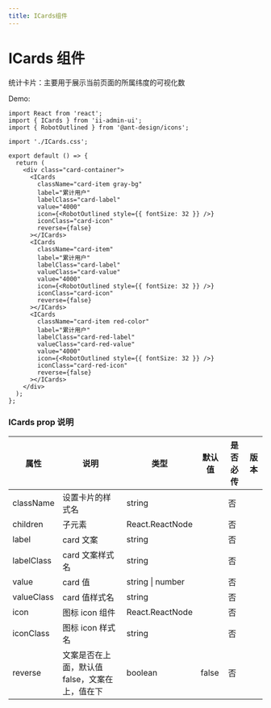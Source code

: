 ```yaml
---
title: ICards组件
---
```


# ICards 组件

统计卡片：主要用于展示当前页面的所属纬度的可视化数

Demo:

```tsx
import React from 'react';
import { ICards } from 'ii-admin-ui';
import { RobotOutlined } from '@ant-design/icons';

import './ICards.css';

export default () => {
  return (
    <div class="card-container">
      <ICards
        className="card-item gray-bg"
        label="累计用户"
        labelClass="card-label"
        value="4000"
        icon={<RobotOutlined style={{ fontSize: 32 }} />}
        iconClass="card-icon"
        reverse={false}
      ></ICards>
      <ICards
        className="card-item"
        label="累计用户"
        labelClass="card-label"
        valueClass="card-value"
        value="4000"
        icon={<RobotOutlined style={{ fontSize: 32 }} />}
        iconClass="card-icon"
        reverse={false}
      ></ICards>
      <ICards
        className="card-item red-color"
        label="累计用户"
        labelClass="card-red-label"
        valueClass="card-red-value"
        value="4000"
        icon={<RobotOutlined style={{ fontSize: 32 }} />}
        iconClass="card-red-icon"
        reverse={false}
      ></ICards>
    </div>
  );
};
```

<!-- <API src='../../src/components/ICards'> -->

### ICards prop 说明

| 属性       | 说明                                           | 类型             | 默认值 | 是否必传 | 版本 |
| ---------- | ---------------------------------------------- | ---------------- | ------ | -------- | ---- |
| className  | 设置卡片的样式名                               | string           |        | 否       |      |
| children   | 子元素                                         | React.ReactNode  |        | 否       |      |
| label      | card 文案                                      | string           |        | 否       |      |
| labelClass | card 文案样式名                                | string           |        | 否       |      |
| value      | card 值                                        | string \| number |        | 否       |      |
| valueClass | card 值样式名                                  | string           |        | 否       |      |
| icon       | 图标 icon 组件                                 | React.ReactNode  |        | 否       |      |
| iconClass  | 图标 icon 样式名                               | string           |        | 否       |      |
| reverse    | 文案是否在上面，默认值 false，文案在上，值在下 | boolean          | false  | 否       |      |
